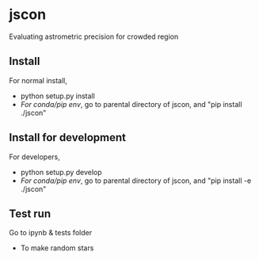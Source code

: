 # jscon
Evaluating astrometric precision for crowded region

## Install 
For normal install, 
* python setup.py install
* *For conda/pip env*, go to parental directory of jscon, and "pip install ./jscon"

## Install for development
For developers, 

* python setup.py develop
*  *For conda/pip env*, go to parental directory of jscon, and "pip install -e ./jscon"

## Test run
Go to ipynb & tests folder
- To make random stars
